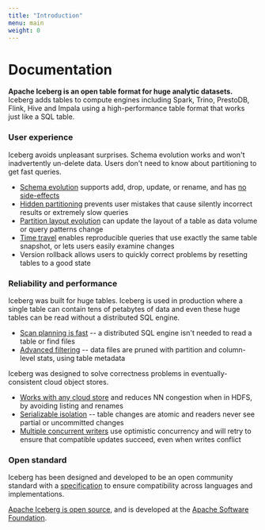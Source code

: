 ```yaml
---
title: "Introduction"
menu: main
weight: 0
---
```

<!--
 - Licensed to the Apache Software Foundation (ASF) under one or more
 - contributor license agreements.  See the NOTICE file distributed with
 - this work for additional information regarding copyright ownership.
 - The ASF licenses this file to You under the Apache License, Version 2.0
 - (the "License"); you may not use this file except in compliance with
 - the License.  You may obtain a copy of the License at
 -
 -   http://www.apache.org/licenses/LICENSE-2.0
 -
 - Unless required by applicable law or agreed to in writing, software
 - distributed under the License is distributed on an "AS IS" BASIS,
 - WITHOUT WARRANTIES OR CONDITIONS OF ANY KIND, either express or implied.
 - See the License for the specific language governing permissions and
 - limitations under the License.
 -->

# Documentation

**Apache Iceberg is an open table format for huge analytic datasets.** Iceberg adds tables to compute engines including Spark, Trino, PrestoDB, Flink, Hive and Impala using a high-performance table format that works just like a SQL table.

### User experience

Iceberg avoids unpleasant surprises. Schema evolution works and won't inadvertently un-delete data. Users don't need to know about partitioning to get fast queries.

* [Schema evolution](evolution#schema-evolution) supports add, drop, update, or rename, and has [no side-effects](evolution#correctness)
* [Hidden partitioning](partitioning) prevents user mistakes that cause silently incorrect results or extremely slow queries
* [Partition layout evolution](evolution#partition-evolution) can update the layout of a table as data volume or query patterns change
* [Time travel](spark-queries#time-travel) enables reproducible queries that use exactly the same table snapshot, or lets users easily examine changes
* Version rollback allows users to quickly correct problems by resetting tables to a good state

### Reliability and performance

Iceberg was built for huge tables. Iceberg is used in production where a single table can contain tens of petabytes of data and even these huge tables can be read without a distributed SQL engine.

* [Scan planning is fast](performance#scan-planning) -- a distributed SQL engine isn't needed to read a table or find files
* [Advanced filtering](performance#data-filtering) -- data files are pruned with partition and column-level stats, using table metadata

Iceberg was designed to solve correctness problems in eventually-consistent cloud object stores.

* [Works with any cloud store](reliability) and reduces NN congestion when in HDFS, by avoiding listing and renames
* [Serializable isolation](reliability) -- table changes are atomic and readers never see partial or uncommitted changes
* [Multiple concurrent writers](reliability#concurrent-write-operations) use optimistic concurrency and will retry to ensure that compatible updates succeed, even when writes conflict

### Open standard

Iceberg has been designed and developed to be an open community standard with a [specification](../../spec) to ensure compatibility across languages and implementations.

[Apache Iceberg is open source](../../community), and is developed at the [Apache Software Foundation](https://www.apache.org/).
